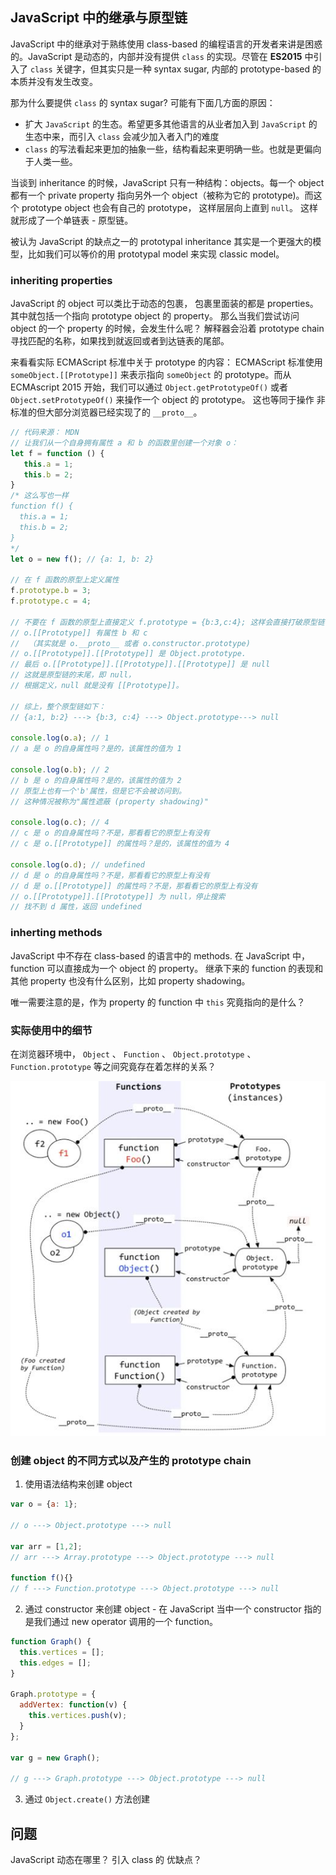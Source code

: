 ## JavaScript 中的继承与原型链
JavaScript 中的继承对于熟练使用 class-based 的编程语言的开发者来讲是困惑的。JavaScript 是动态的，内部并没有提供 `class` 的实现。尽管在 **ES2015** 中引入了 `class` 关键字，但其实只是一种 syntax sugar, 内部的 prototype-based 的本质并没有发生改变。

那为什么要提供 `class` 的 syntax sugar?
可能有下面几方面的原因：
- 扩大 `JavaScript` 的生态。希望更多其他语言的从业者加入到 `JavaScript` 的生态中来，而引入 `class` 会减少加入者入门的难度
- `class` 的写法看起来更加的抽象一些，结构看起来更明确一些。也就是更偏向于人类一些。

当谈到 inheritance 的时候，JavaScript 只有一种结构：objects。每一个 object 都有一个 private property 指向另外一个 object（被称为它的 prototype)。而这个 prototype object 也会有自己的 prototype， 这样层层向上直到 `null`。 这样就形成了一个单链表 - 原型链。

被认为 JavaScript 的缺点之一的 prototypal inheritance 其实是一个更强大的模型，比如我们可以等价的用 prototypal model 来实现 classic model。

### inheriting properties
JavaScript 的 object 可以类比于动态的包裹， 包裹里面装的都是 properties。其中就包括一个指向 prototype object 的 property。
那么当我们尝试访问 object 的一个 property 的时候，会发生什么呢？
解释器会沿着 prototype chain 寻找匹配的名称，如果找到就返回或者到达链表的尾部。

来看看实际 ECMAScript 标准中关于 prototype 的内容：
ECMAScript 标准使用 `someObject.[[Prototype]]` 来表示指向 `someObject` 的 prototype。而从 ECMAscript 2015 开始，我们可以通过 `Object.getPrototypeOf()` 或者 `Object.setPrototypeOf()` 来操作一个 object 的 prototype。 这也等同于操作 非标准的但大部分浏览器已经实现了的 `__proto__`。
```JavaScript
// 代码来源： MDN
// 让我们从一个自身拥有属性 a 和 b 的函数里创建一个对象 o：
let f = function () {
   this.a = 1;
   this.b = 2;
}
/* 这么写也一样
function f() {
  this.a = 1;
  this.b = 2;
}
*/
let o = new f(); // {a: 1, b: 2}

// 在 f 函数的原型上定义属性
f.prototype.b = 3;
f.prototype.c = 4;

// 不要在 f 函数的原型上直接定义 f.prototype = {b:3,c:4}; 这样会直接打破原型链
// o.[[Prototype]] 有属性 b 和 c
//  （其实就是 o.__proto__ 或者 o.constructor.prototype)
// o.[[Prototype]].[[Prototype]] 是 Object.prototype.
// 最后 o.[[Prototype]].[[Prototype]].[[Prototype]] 是 null
// 这就是原型链的末尾，即 null，
// 根据定义，null 就是没有 [[Prototype]]。

// 综上，整个原型链如下：
// {a:1, b:2} ---> {b:3, c:4} ---> Object.prototype---> null

console.log(o.a); // 1
// a 是 o 的自身属性吗？是的，该属性的值为 1

console.log(o.b); // 2
// b 是 o 的自身属性吗？是的，该属性的值为 2
// 原型上也有一个'b'属性，但是它不会被访问到。
// 这种情况被称为"属性遮蔽 (property shadowing)"

console.log(o.c); // 4
// c 是 o 的自身属性吗？不是，那看看它的原型上有没有
// c 是 o.[[Prototype]] 的属性吗？是的，该属性的值为 4

console.log(o.d); // undefined
// d 是 o 的自身属性吗？不是，那看看它的原型上有没有
// d 是 o.[[Prototype]] 的属性吗？不是，那看看它的原型上有没有
// o.[[Prototype]].[[Prototype]] 为 null，停止搜索
// 找不到 d 属性，返回 undefined
```

### inherting methods
JavaScript 中不存在 class-based 的语言中的 methods. 在 JavaScript 中， function 可以直接成为一个 object 的 property。 继承下来的 function 的表现和其他 property 也没有什么区别，比如 property shadowing。

唯一需要注意的是，作为 property 的 function 中 `this` 究竟指向的是什么？

### 实际使用中的细节
在浏览器环境中， `Object` 、 `Function` 、 `Object.prototype` 、 `Function.prototype` 等之间究竟存在着怎样的关系？

![prototype-chain](../images/200115-JavaScript-prototype-chain.jpg)

### 创建 object 的不同方式以及产生的 prototype chain
1. 使用语法结构来创建 object
```javascript
var o = {a: 1};

// o ---> Object.prototype ---> null

var arr = [1,2];
// arr ---> Array.prototype ---> Object.prototype ---> null

function f(){}
// f ---> Function.prototype ---> Object.prototype ---> null
```

2. 通过 constructor 来创建 object - 在 JavaScript 当中一个 constructor 指的是我们通过 new operator 调用的一个 function。
```javascript
function Graph() {
  this.vertices = [];
  this.edges = [];
}

Graph.prototype = {
  addVertex: function(v) {
    this.vertices.push(v);
  }
};

var g = new Graph();

// g ---> Graph.prototype ---> Object.prototype ---> null
```

3. 通过 `Object.create()` 方法创建


## 问题
JavaScript 动态在哪里？
引入 class 的 优缺点？